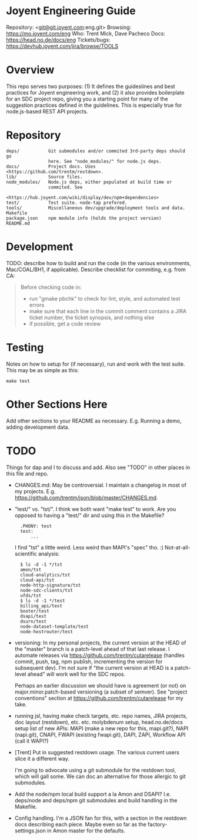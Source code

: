 # Joyent Engineering Guide

Repository: <git@git.joyent.com:eng.git>
Browsing: <https://mo.joyent.com/eng>
Who: Trent Mick, Dave Pacheco
Docs: <https://head.no.de/docs/eng>
Tickets/bugs: <https://devhub.joyent.com/jira/browse/TOOLS>


# Overview

This repo serves two purposes: (1) It defines the guideslines and best
practices for Joyent engineering work, and (2) it also provides boilerplate
for an SDC project repo, giving you a starting point for many of the
suggestion practices defined in the guidelines. This is especially true
for node.js-based REST API projects.


# Repository

    deps/           Git submodules and/or commited 3rd-party deps should go
                    here. See "node_modules/" for node.js deps.
    docs/           Project docs. Uses <https://github.com/trentm/restdown>.
    lib/            Source files.
    node_modules/   Node.js deps, either populated at build time or
                    commited. See
                    <https://hub.joyent.com/wiki/display/dev/npm+dependencies>
    test/           Test suite. node-tap prefered.
    tools/          Miscellaneous dev/upgrade/deployment tools and data.
    Makefile
    package.json    npm module info (holds the project version)
    README.md


# Development

TODO: describe how to build and run the code (in the various environments,
Mac/COAL/BH1, if applicable). Describe checklist for commiting, e.g. from CA:

> Before checking code in:
> - run "gmake pbchk" to check for lint, style, and automated test errors
> - make sure that each line in the commit comment contains a JIRA ticket
>   number, the ticket synopsis, and nothing else
> - if possible, get a code review



# Testing

Notes on how to setup for (if necessary), run and work with the test suite.
This may be as simple as this:

    make test



# Other Sections Here

Add other sections to your README as necessary. E.g. Running a demo, adding
development data.



# TODO

Things for dap and I to discuss and add. Also see "TODO" in other places in
this file and repo.

- CHANGES.md: May be controversial. I maintain a changelog in most of my projects. E.g. 
  <https://github.com/trentm/json/blob/master/CHANGES.md>.

- "test/" vs. "tst/". I think we both want "make test" to work. Are you opposed
  to having a "test/" dir and using this in the Makefile?

        .PHONY: test
        test:
            ...

  I find "tst" a little weird. Less weird than MAPI's "spec" tho. :)
  Not-at-all-scientific analysis:

        $ ls -d -1 */tst
        amon/tst
        cloud-analytics/tst
        cloud-api/tst
        node-http-signature/tst
        node-sdc-clients/tst
        ufds/tst
        $ ls -d -1 */test
        billing_api/test
        booter/test
        dsapi/test
        dsurn/test
        node-dataset-template/test
        node-hostrouter/test

- versioning: In my personal projects, the current version at the HEAD of the
  "master" branch is a patch-level ahead of that last release. I automate
  releases via <https://github.com/trentm/cutarelease> (handles commit, push,
  tag, npm publish, incrementing the version for subsequent dev).  I'm not sure
  if "the current version at HEAD is a patch-level ahead" will work well for
  the SDC repos. 
  
  Perhaps an earlier discussion we should have is agreement (or not) on
  major.minor.patch-based versioning (a subset of semver). See "project
  conventions" section at <https://github.com/trentm/cutarelease> for my take.

- running jsl, having make check targets, etc.
  repo names, JIRA projects, doc layout (restdown), etc. etc.
  molybdenum setup, head.no.de/docs setup
  list of new APIs: MAPI (make a new repo for this, mapi.git?), NAPI
      (napi.git), CNAPI, FWAPI (existing fwapi.git), DAPI, ZAPI, Workflow API (call
      it WAPI?)

- [Trent] Put in suggested restdown usage. The various current users slice
  it a different way.
  
  I'm going to advocate using a git submodule for the restdown tool, which
  will gall some. We can doc an alternative for those allergic to
  git submodules.
  
- Add the node/npm local build support a la Amon and DSAPI? I.e. deps/node
  and deps/npm git submodules and build handling in the Makefile.

- Config handling. I'm a JSON fan for this, with a section in the restdown
  docs describing each piece. Maybe even so far as the factory-settings.json
  in Amon master for the defaults.

